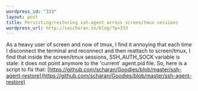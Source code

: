 ```yaml
--- 
wordpress_id: "333"
layout: post
title: Persisting/restoring ssh-agent across screen/tmux sessions
wordpress_url: http://saicharan.in/blog/?p=333
---
```

As a heavy user of screen and now of tmux, I find it annoying that each time I disconnect the terminal and reconnect and then reattach to screen/tmux, I find that inside the screen/tmux sessions, SSH_AUTH_SOCK variable is stale: it does not point anymore to the 'current' agent.pid file. So, here is a script to fix that: [https://github.com/scharan/Goodies/blob/master/ssh-agent-restore](https://github.com/scharan/Goodies/blob/master/ssh-agent-restore)
